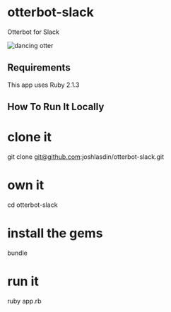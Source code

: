 # otterbot-slack
Otterbot for Slack

![dancing otter](http://i.imgur.com/NaMiw.gif)

## Requirements

This app uses Ruby 2.1.3

## How To Run It Locally

# clone it
git clone git@github.com:joshlasdin/otterbot-slack.git

# own it
cd otterbot-slack

# install the gems
bundle

# run it
ruby app.rb
